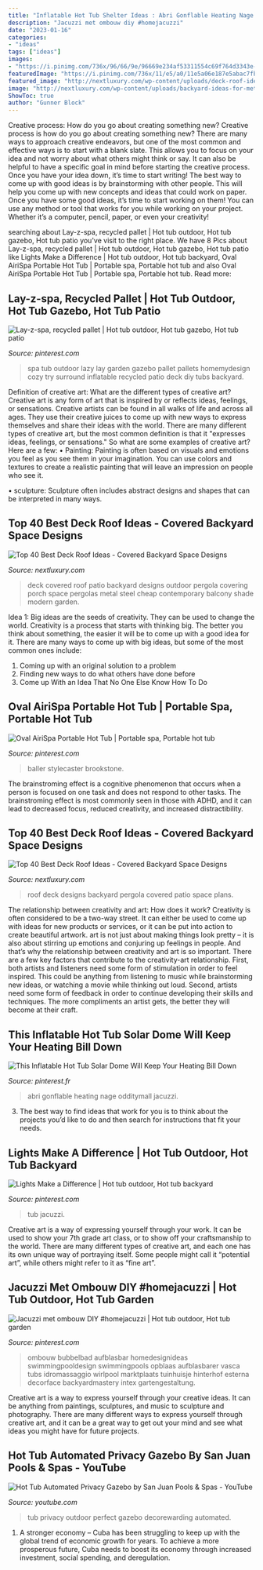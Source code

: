 ```yaml
---
title: "Inflatable Hot Tub Shelter Ideas : Abri Gonflable Heating Nage Odditymall Jacuzzi"
description: "Jacuzzi met ombouw diy #homejacuzzi"
date: "2023-01-16"
categories:
- "ideas"
tags: ["ideas"]
images:
- "https://i.pinimg.com/736x/96/66/9e/96669e234af53311554c69f764d3343e--portable-spa-jacuzzi.jpg"
featuredImage: "https://i.pinimg.com/736x/11/e5/a0/11e5a06e187e5abac7fbbd0e0389625e.jpg"
featured_image: "http://nextluxury.com/wp-content/uploads/deck-roof-ideas-inspiration.jpg"
image: "http://nextluxury.com/wp-content/uploads/backyard-ideas-for-metal-mesh-steel-deck-roof.jpg"
ShowToc: true
author: "Gunner Block"
---
```



Creative process: How do you go about creating something new?
Creative process is how do you go about creating something new? There are many ways to approach creative endeavors, but one of the most common and effective ways is to start with a blank slate. This allows you to focus on your idea and not worry about what others might think or say. It can also be helpful to have a specific goal in mind before starting the creative process. Once you have your idea down, it’s time to start writing! The best way to come up with good ideas is by brainstorming with other people. This will help you come up with new concepts and ideas that could work on paper. Once you have some good ideas, it’s time to start working on them! You can use any method or tool that works for you while working on your project. Whether it’s a computer, pencil, paper, or even your creativity!

	

		
searching about Lay-z-spa, recycled pallet | Hot tub outdoor, Hot tub gazebo, Hot tub patio you've visit to the right place. We have 8 Pics about Lay-z-spa, recycled pallet | Hot tub outdoor, Hot tub gazebo, Hot tub patio like Lights Make a Difference | Hot tub outdoor, Hot tub backyard, Oval AiriSpa Portable Hot Tub | Portable spa, Portable hot tub and also Oval AiriSpa Portable Hot Tub | Portable spa, Portable hot tub. Read more:
		
    
## Lay-z-spa, Recycled Pallet | Hot Tub Outdoor, Hot Tub Gazebo, Hot Tub Patio

<img loading=lazy src="https://i.pinimg.com/originals/65/ae/11/65ae1179115fdece02c3075143aece47.jpg" onerror="this.onerror=null;this.src='https://tse1.mm.bing.net/th?id=OIP.QDSOkkG0AdyPVZF-6e0UgAHaJ4&amp;pid=15.1';" alt="Lay-z-spa, recycled pallet | Hot tub outdoor, Hot tub gazebo, Hot tub patio">

_Source: pinterest.com_

>spa tub outdoor lazy lay garden gazebo pallet pallets homemydesign cozy try surround inflatable recycled patio deck diy tubs backyard. 

	

Definition of creative art: What are the different types of creative art?
Creative art is any form of art that is inspired by or reflects ideas, feelings, or sensations. Creative artists can be found in all walks of life and across all ages. They use their creative juices to come up with new ways to express themselves and share their ideas with the world. There are many different types of creative art, but the most common definition is that it "expresses ideas, feelings, or sensations." So what are some examples of creative art? Here are a few:
• Painting: Painting is often based on visuals and emotions you feel as you see them in your imagination. You can use colors and textures to create a realistic painting that will leave an impression on people who see it.

• sculpture: Sculpture often includes abstract designs and shapes that can be interpreted in many ways.

    
## Top 40 Best Deck Roof Ideas - Covered Backyard Space Designs

<img loading=lazy src="http://nextluxury.com/wp-content/uploads/backyard-ideas-for-metal-mesh-steel-deck-roof.jpg" onerror="this.onerror=null;this.src='https://tse2.mm.bing.net/th?id=OIP.CGvaZ6JvZL4UVK_tEcH9qgHaFu&amp;pid=15.1';" alt="Top 40 Best Deck Roof Ideas - Covered Backyard Space Designs">

_Source: nextluxury.com_

>deck covered roof patio backyard designs outdoor pergola covering porch space pergolas metal steel cheap contemporary balcony shade modern garden. 

	

Idea 1: Big ideas are the seeds of creativity. They can be used to change the world.
Creativity is a process that starts with thinking big. The better you think about something, the easier it will be to come up with a good idea for it. There are many ways to come up with big ideas, but some of the most common ones include:
1. Coming up with an original solution to a problem
2. Finding new ways to do what others have done before
3. Come up With an Idea That No One Else Know How To Do

    
## Oval AiriSpa Portable Hot Tub | Portable Spa, Portable Hot Tub

<img loading=lazy src="https://i.pinimg.com/736x/96/66/9e/96669e234af53311554c69f764d3343e--portable-spa-jacuzzi.jpg" onerror="this.onerror=null;this.src='https://tse2.mm.bing.net/th?id=OIP.oXQIskeO1hp2LBfcTy7F6AEsEs&amp;pid=15.1';" alt="Oval AiriSpa Portable Hot Tub | Portable spa, Portable hot tub">

_Source: pinterest.com_

>baller stylecaster brookstone. 

	

The brainstroming effect is a cognitive phenomenon that occurs when a person is focused on one task and does not respond to other tasks. The brainstroming effect is most commonly seen in those with ADHD, and it can lead to decreased focus, reduced creativity, and increased distractibility.

    
## Top 40 Best Deck Roof Ideas - Covered Backyard Space Designs

<img loading=lazy src="http://nextluxury.com/wp-content/uploads/deck-roof-ideas-inspiration.jpg" onerror="this.onerror=null;this.src='https://tse4.mm.bing.net/th?id=OIP.a2B2MnUub5CSBXDzdJFQegHaJQ&amp;pid=15.1';" alt="Top 40 Best Deck Roof Ideas - Covered Backyard Space Designs">

_Source: nextluxury.com_

>roof deck designs backyard pergola covered patio space plans. 

	

The relationship between creativity and art: How does it work?
Creativity is often considered to be a two-way street. It can either be used to come up with ideas for new products or services, or it can be put into action to create beautiful artwork. art is not just about making things look pretty – it is also about stirring up emotions and conjuring up feelings in people. And that’s why the relationship between creativity and art is so important.
There are a few key factors that contribute to the creativity-art relationship. First, both artists and listeners need some form of stimulation in order to feel inspired. This could be anything from listening to music while brainstorming new ideas, or watching a movie while thinking out loud. Second, artists need some form of feedback in order to continue developing their skills and techniques. The more compliments an artist gets, the better they will become at their craft.

    
## This Inflatable Hot Tub Solar Dome Will Keep Your Heating Bill Down

<img loading=lazy src="https://i.pinimg.com/736x/dc/96/ab/dc96ab971deb64885288ceb7865f1e33.jpg" onerror="this.onerror=null;this.src='https://tse2.mm.bing.net/th?id=OIP.u9fgcyHR_zhytUlrVTtHagHaE7&amp;pid=15.1';" alt="This Inflatable Hot Tub Solar Dome Will Keep Your Heating Bill Down">

_Source: pinterest.fr_

>abri gonflable heating nage odditymall jacuzzi. 

	

3. The best way to find ideas that work for you is to think about the projects you’d like to do and then search for instructions that fit your needs.

    
## Lights Make A Difference | Hot Tub Outdoor, Hot Tub Backyard

<img loading=lazy src="https://i.pinimg.com/736x/5f/8b/e4/5f8be4c25dd1dc972f5fafb3470afa66.jpg" onerror="this.onerror=null;this.src='https://tse4.mm.bing.net/th?id=OIP.v4jqTZif6_j8WtcuugyVEAHaE7&amp;pid=15.1';" alt="Lights Make a Difference | Hot tub outdoor, Hot tub backyard">

_Source: pinterest.com_

>tub jacuzzi. 

	

Creative art is a way of expressing yourself through your work. It can be used to show your 7th grade art class, or to show off your craftsmanship to the world. There are many different types of creative art, and each one has its own unique way of portraying itself. Some people might call it “potential art”, while others might refer to it as “fine art”.

    
## Jacuzzi Met Ombouw DIY #homejacuzzi | Hot Tub Outdoor, Hot Tub Garden

<img loading=lazy src="https://i.pinimg.com/736x/11/e5/a0/11e5a06e187e5abac7fbbd0e0389625e.jpg" onerror="this.onerror=null;this.src='https://tse3.mm.bing.net/th?id=OIP.EzllbR82hqmfksJXhbDBrQHaJ4&amp;pid=15.1';" alt="Jacuzzi met ombouw DIY #homejacuzzi | Hot tub outdoor, Hot tub garden">

_Source: pinterest.com_

>ombouw bubbelbad aufblasbar homedesignideas swimmingpooldesign swimmingpools opblaas aufblasbarer vasca tubs idromassaggio wirlpool marktplaats tuinhuisje hinterhof esterna decorface backyardmastery intex gartengestaltung. 

	

Creative art is a way to express yourself through your creative ideas. It can be anything from paintings, sculptures, and music to sculpture and photography. There are many different ways to express yourself through creative art, and it can be a great way to get out your mind and see what ideas you might have for future projects.

    
## Hot Tub Automated Privacy Gazebo By San Juan Pools &amp; Spas - YouTube

<img loading=lazy src="https://i.ytimg.com/vi/SdpLrNymG-s/maxresdefault.jpg" onerror="this.onerror=null;this.src='https://tse3.mm.bing.net/th?id=OIP.WUi3NHsHDKXZMz9gvgyo9QHaEK&amp;pid=15.1';" alt="Hot Tub Automated Privacy Gazebo by San Juan Pools &amp; Spas - YouTube">

_Source: youtube.com_

>tub privacy outdoor perfect gazebo decorewarding automated. 

	

1. A stronger economy – Cuba has been struggling to keep up with the global trend of economic growth for years. To achieve a more prosperous future, Cuba needs to boost its economy through increased investment, social spending, and deregulation.

